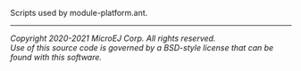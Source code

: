 Scripts used by module-platform.ant.

---
_Copyright 2020-2021 MicroEJ Corp. All rights reserved._  
_Use of this source code is governed by a BSD-style license that can be found with this software._  
